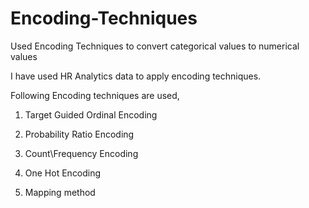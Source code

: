 # Encoding-Techniques
Used Encoding Techniques to convert categorical values to numerical values

I have used HR Analytics data to apply encoding techniques.

Following Encoding techniques are used,

1. Target Guided Ordinal Encoding 

2. Probability Ratio Encoding

3. Count\Frequency Encoding

4. One Hot Encoding 

5. Mapping method
